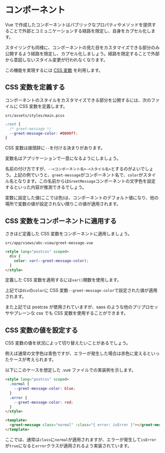 # コンポーネント

Vue で作成したコンポーネントはパブリックなプロパティやメソッドを提供することで外部とコミュニケーションする経路を限定し、自身をカプセル化します。

スタイリングも同様に、コンポーネントの見た目をカスタマイズできる部分のみ公開するよう経路を限定し、カプセル化しましょう。経路を限定することで外部から意図しないスタイル変更が行われなくなります。

この機能を実現するには [CSS 変数](/styling/css-variables/index.md) を利用します。

## CSS 変数を定義する

コンポーネントのスタイルをカスタマイズできる部分を公開するには、次のファイルに CSS 変数を定義します。

`src/assets/styles/main.pcss`

```css
:root {
  /* greet-message */
  --greet-message-color: #0000ff;
}
```

CSS 変数は接頭辞に`--`を付ける決まりがあります。

変数名はアプリケーションで一意になるようにしましょう。

名前の付け方ですが、`--<コンポーネント名>-<スタイル名>`とするのがよいでしょう。上記の例でいうと、`greet-message`がコンポーネント名で、`color`がスタイル名となります。この名前からは`GreetMessage`コンポーネントの文字色を設定するといった内容が推測できるでしょう。

変数に設定した値(ここでは色)は、コンポーネントのデフォルト値になり、他の場所で変数の値が設定されない限りこの値が適用されます。

## CSS 変数をコンポーネントに適用する

さきほど定義した CSS 変数をコンポーネントに適用しましょう。

`src/app/views/abc-view/greet-message.vue`

```html
<style lang="postcss" scoped>
  div {
    color: var(--greet-message-color);
  }
</style>
```

定義した CSS 変数を適用するには`var()`関数を使用します。

上記では`div`の`color`に CSS 変数`--greet-message-color`で設定された値が適用されます。

また上記では postcss が使用されていますが、sass のような他のプリプロセッサやプレーンな css でも CSS 変数を使用することができます。

## CSS 変数の値を設定する

CSS 変数の値を状況によって切り替えたいことがあるでしょう。

例えば通常の文字色は青色ですが、エラーが発生した場合は赤色に変えるといったケースが考えられます。

以下にこのケースを想定した .vue ファイルでの実装例を示します。

```html
<style lang="postcss" scoped>
  .normal {
    --greet-message-color: blue;
  }
  .error {
    --greet-message-color: red;
  }
</style>

<template>
  <greet-message class="normal" :class="{ error: isError }"></greet-message>
</template>
```

ここでは、通常は`class`に`normal`が適用されますが、エラーが発生して`isError`が`true`になると`error`クラスが適用されるよう実装されています。
